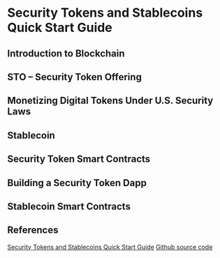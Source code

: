 # Security Tokens and Stablecoins Quick Start Guide

## Introduction to Blockchain
## STO – Security Token Offering
## Monetizing Digital Tokens Under U.S. Security Laws
## Stablecoin
## Security Token Smart Contracts
## Building a Security Token Dapp
## Stablecoin Smart Contracts

## References
[Security Tokens and Stablecoins Quick Start Guide](https://subscription.packtpub.com/book/data/9781838551063/1)
[Github source code](https://github.com/PacktPublishing/Security-Tokens-and-Stablecoins-Quick-Start-Guide)

